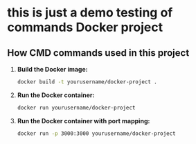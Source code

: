 # this is just a demo testing of commands Docker project

## How CMD commands used in this project

1. **Build the Docker image:**
   ```sh
   docker build -t yourusername/docker-project .
   ```
2. **Run the Docker container:**
   ```sh
   docker run yourusername/docker-project
   ```
3. **Run the Docker container with port mapping:**
   ```sh
   docker run -p 3000:3000 yourusername/docker-project
   ```
